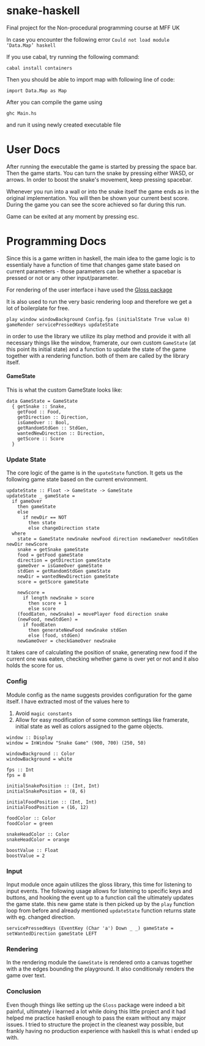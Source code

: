 # snake-haskell

Final project for the Non-procedural programming course at MFF UK

In case you encounter the following error `Could not load module ‘Data.Map’
haskell`

If you use cabal, try running the following command:

```
cabal install containers
```

Then you should be able to import map with following line of code:

```
import Data.Map as Map
```

After you can compile the game using

```
ghc Main.hs
```

and run it using newly created executable file

# User Docs

After running the executable the game is started by pressing the space bar. Then the game starts. You can turn the snake by pressing either WASD, or arrows. In order to boost the snake's movement, keep pressing spacebar.

Whenever you run into a wall or into the snake itself the game ends as in the original implementation. You will then be shown your current best score. During the game you can see the score achieved so far during this run.

Game can be exited at any moment by pressing esc.

# Programming Docs

Since this is a game written in haskell, the main idea to the game logic is to essentialy have a function of time that changes game state based on current parameters - those parameters can be whether a spacebar is pressed or not or any other input/parameter.

For rendering of the user interface i have used the [Gloss package](https://hackage.haskell.org/package/gloss)

It is also used to run the very basic rendering loop and therefore we get a lot of boilerplate for free.

```
play window windowBackground Config.fps (initialState True value 0) gameRender servicePressedKeys updateState

```

in order to use the library we utilize its play method and provide it with all necessary things like the window, framerate, our own custom `GameState` (at this point its initial state) and a function to update the state of the game together with a rendering function. both of them are called by the library itself.

#### GameState

This is what the custom GameState looks like:

```
data GameState = GameState
  { getSnake :: Snake,
    getFood :: Food,
    getDirection :: Direction,
    isGameOver :: Bool,
    getRandomStdGen :: StdGen,
    wantedNewDirection :: Direction,
    getScore :: Score
  }

```

### Update State

The core logic of the game is in the `upateState` function. It gets us the following game state based on the current environment.

```
updateState :: Float -> GameState -> GameState
updateState _ gameState =
  if gameOver
    then gameState
    else
      if newDir == NOT
        then state
        else changeDirection state
  where
    state = GameState newSnake newFood direction newGameOver newStdGen newDir newScore
    snake = getSnake gameState
    food = getFood gameState
    direction = getDirection gameState
    gameOver = isGameOver gameState
    stdGen = getRandomStdGen gameState
    newDir = wantedNewDirection gameState
    score = getScore gameState

    newScore =
      if length newSnake > score
        then score + 1
        else score
    (foodEaten, newSnake) = movePlayer food direction snake
    (newFood, newStdGen) =
      if foodEaten
        then generateNewFood newSnake stdGen
        else (food, stdGen)
    newGameOver = checkGameOver newSnake
```

It takes care of calculating the position of snake, generating new food if the current one was eaten, checking whether game is over yet or not and it also holds the score for us.

### Config

Module config as the name suggests provides configuration for the game itself. I have extracted most of the values here to

1. Avoid `magic constants`
2. Allow for easy modification of some common settings like framerate, initial state as well as colors assigned to the game objects.

```
window :: Display
window = InWindow "Snake Game" (900, 700) (250, 50)

windowBackground :: Color
windowBackground = white

fps :: Int
fps = 8

initialSnakePosition :: (Int, Int)
initialSnakePosition = (8, 6)

initialFoodPosition :: (Int, Int)
initialFoodPosition = (16, 12)

foodColor :: Color
foodColor = green

snakeHeadColor :: Color
snakeHeadColor = orange

boostValue :: Float
boostValue = 2

```

### Input

Input module once again utilizes the gloss library, this time for listening to input events. The following usage allows for listening to specific keys and buttons, and hooking the event up to a function call the ultimately updates the game state. this new game state is then picked up by the `play` function loop from before and already mentioned `updateState` function returns state with eg. changed direction.

```
servicePressedKeys (EventKey (Char 'a') Down _ _) gameState = setWantedDirection gameState LEFT
```

### Rendering

In the rendering module the `GameState` is rendered onto a canvas together with a the edges bounding the playground. It also conditionaly renders the game over text.

### Conclusion

Even though things like setting up the `Gloss` package were indeed a bit painful, ultimately i learned a lot while doing this little project and it had helped me practice haskell enough to pass the exam without any major issues.
I tried to structure the project in the cleanest way possible, but frankly having no production experience with haskell this is what i ended up with.
